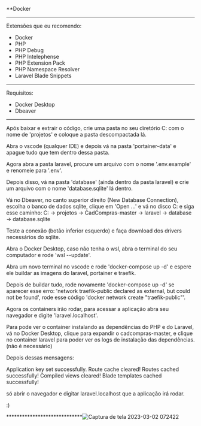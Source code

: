 **Docker

*****************************
Extensões que eu recomendo:

- Docker
- PHP
- PHP Debug
- PHP Intelephense
- PHP Extension Pack
- PHP Namespace Resolver
- Laravel Blade Snippets
*****************************

Requisitos:

- Docker Desktop
- Dbeaver
*****************************


Após baixar e extrair o código, crie uma pasta no seu diretório C: com o nome de 'projetos' e coloque a pasta descompactada lá.

Abra o vscode (qualquer IDE) e depois vá na pasta 'portainer-data' e apague tudo que tem dentro dessa pasta.

Agora abra a pasta laravel, procure um arquivo com o nome '.env.example' e renomeie para '.env'.

Depois disso, vá na pasta 'database' (ainda dentro da pasta laravel) e crie um arquivo com o nome 'database.sqlite' lá dentro.

Vá no Dbeaver, no canto superior direito (New Database Connection), escolha o banco de dados sqlite, clique em 'Open ...' e vá no disco C: e siga esse caminho:
C: -> projetos -> CadCompras-master -> laravel -> database -> database.sqlite

Teste a conexão (botão inferior esquerdo) e faça download dos drivers necessários do sqlite.

Abra o Docker Desktop, caso não tenha o wsl, abra o terminal do seu computador e rode 'wsl --update'.

Abra um novo terminal no vscode e rode 'docker-compose up -d' e espere ele buildar as imagens do laravel, portainer e traefik.

Depois de buildar tudo, rode novamente 'docker-compose up -d' se aparecer esse erro: 'network traefik-public declared as external, but could not be found', rode esse código 'docker network create "traefik-public"'.

Agora os containers irão rodar, para acessar a aplicação abra seu navegador e digite 'laravel.localhost'.

Para pode ver o container instalando as dependências do PHP e do Laravel, vá no Docker Desktop, clique para expandir o cadcompras-master, e clique no container laravel para poder ver os logs de instalação das dependências. (não é necessário)

Depois dessas mensagens:

Application key set successfully.
Route cache cleared!
Routes cached successfully!
Compiled views cleared!
Blade templates cached successfully!

só abrir o navegador e digitar laravel.localhost que a aplicação irá rodar.

:)

*****************************![Captura de tela 2023-03-02 072422](https://user-images.githubusercontent.com/104596830/222414169-e2fba245-9092-4660-965a-4f2cca1d33d2.png)
